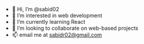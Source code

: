 - 👋 Hi, I’m @sabid02
- 👀 I’m interested in web development
- 🌱 I’m currently learning React
- 💞️ I’m looking to collaborate on web-based projects
- 📫 email me at sabidr02@gmail.com

<!---
sabid02/sabid02 is a ✨ special ✨ repository because its `README.md` (this file) appears on your GitHub profile.
You can click the Preview link to take a look at your changes.
--->
